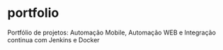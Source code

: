# portfolio
Portfólio de projetos: Automação Mobile, Automação WEB e Integração continua com Jenkins e Docker
